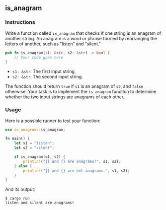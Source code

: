 ## is_anagram

### Instructions

Write a function called `is_anagram` that checks if one string is an anagram of another string. An anagram is a word or phrase formed by rearranging the letters of another, such as "listen" and "silent."

```rust
pub fn is_anagram(s1: &str, s2: &str) -> bool {
	// Your code goes here
}
```

- `s1: &str`: The first input string.
- `s2: &str`: The second input string.

The function should return `true` if `s1` is an anagram of `s2`, and `false` otherwise.
Your task is to implement the `is_anagram` function to determine whether the two input strings are anagrams of each other.

### Usage

Here is a possible runner to test your function:

```rust
use is_anagram::is_anagram;

fn main() {
    let s1 = "listen";
    let s2 = "silent";

    if is_anagram(s1, s2) {
        println!("{} and {} are anagrams!", s1, s2);
    } else {
        println!("{} and {} are not anagrams.", s1, s2);
    }
}
```

And its output:

```console
$ cargo run
listen and silent are anagrams!
```
